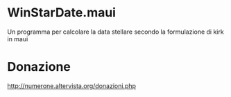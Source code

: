 # WinStarDate.maui

Un programma per calcolare la data stellare secondo la formulazione di kirk in maui

# Donazione

http://numerone.altervista.org/donazioni.php
